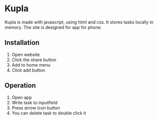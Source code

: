 # Kupla

Kupla is made with javascript, using html and css. It stores tasks locally in memory. The site is designed for app for phone.

## Installation

1. Open website
2. Click the share button
3. Add to home menu
4. Click add button

## Operation


1. Open app
2. Write task to inputfield
3. Press arrow icon button
4. You can delete task to double click it
